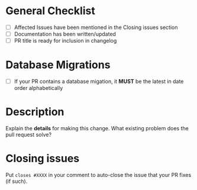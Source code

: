  <!--
**IMPORTANT: Please provide enough information and context so that others can review your pull request:**
 -->

<!-- You can skip this if you're fixing a typo. -->
# General Checklist

- [ ] Affected Issues have been mentioned in the Closing issues section
- [ ] Documentation has been written/updated
- [ ] PR title is ready for inclusion in changelog

# Database Migrations

- [ ] If your PR contains a database migation, it **MUST** be the latest in date order alphabetically

# Description

Explain the **details** for making this change. What existing problem does the pull request solve?

<!--
# Changelog Entry
Lagoon is using GitHub's in-built automated release notes feature to create changelogs using PR titles

Please ensure that this PR has a concise and descriptive title - they can be edited after merging, but not after release.
-->

# Closing issues

Put `closes #XXXX` in your comment to auto-close the issue that your PR fixes (if such).
